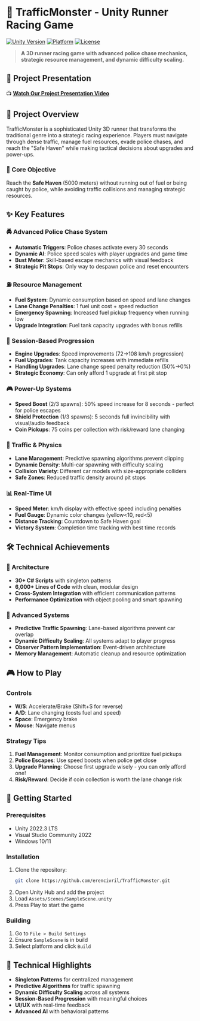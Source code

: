# 🚗 TrafficMonster - Unity Runner Racing Game

[![Unity Version](https://img.shields.io/badge/Unity-2022.3%20LTS-blue.svg)](https://unity3d.com/get-unity/download)
[![Platform](https://img.shields.io/badge/Platform-PC%20%7C%20Windows-lightgrey.svg)](https://github.com/erencivril/TrafficMonster)
[![License](https://img.shields.io/badge/License-MIT-green.svg)](LICENSE)

> **A 3D runner racing game with advanced police chase mechanics, strategic resource management, and dynamic difficulty scaling.**

## 🎥 Project Presentation

📺 **[Watch Our Project Presentation Video](https://youtu.be/MHMV2glUEes?feature=shared)**

## 📖 Project Overview

TrafficMonster is a sophisticated Unity 3D runner that transforms the traditional genre into a strategic racing experience. Players must navigate through dense traffic, manage fuel resources, evade police chases, and reach the "Safe Haven" while making tactical decisions about upgrades and power-ups.

### 🎯 Core Objective
Reach the **Safe Haven** (5000 meters) without running out of fuel or being caught by police, while avoiding traffic collisions and managing strategic resources.

## ✨ Key Features

### 🚔 Advanced Police Chase System
- **Automatic Triggers**: Police chases activate every 30 seconds
- **Dynamic AI**: Police speed scales with player upgrades and game time
- **Bust Meter**: Skill-based escape mechanics with visual feedback
- **Strategic Pit Stops**: Only way to despawn police and reset encounters

### ⛽ Resource Management
- **Fuel System**: Dynamic consumption based on speed and lane changes
- **Lane Change Penalties**: 1 fuel unit cost + speed reduction
- **Emergency Spawning**: Increased fuel pickup frequency when running low
- **Upgrade Integration**: Fuel tank capacity upgrades with bonus refills

### 🔧 Session-Based Progression
- **Engine Upgrades**: Speed improvements (72→108 km/h progression)
- **Fuel Upgrades**: Tank capacity increases with immediate refills
- **Handling Upgrades**: Lane change speed penalty reduction (50%→0%)
- **Strategic Economy**: Can only afford 1 upgrade at first pit stop

### 🎮 Power-Up Systems
- **Speed Boost** (2/3 spawns): 50% speed increase for 8 seconds - perfect for police escapes
- **Shield Protection** (1/3 spawns): 5 seconds full invincibility with visual/audio feedback
- **Coin Pickups**: 75 coins per collection with risk/reward lane changing

### 🚗 Traffic & Physics
- **Lane Management**: Predictive spawning algorithms prevent clipping
- **Dynamic Density**: Multi-car spawning with difficulty scaling
- **Collision Variety**: Different car models with size-appropriate colliders
- **Safe Zones**: Reduced traffic density around pit stops

### 📊 Real-Time UI
- **Speed Meter**: km/h display with effective speed including penalties
- **Fuel Gauge**: Dynamic color changes (yellow<10, red<5)
- **Distance Tracking**: Countdown to Safe Haven goal
- **Victory System**: Completion time tracking with best time records

## 🛠️ Technical Achievements

### 📁 Architecture
- **30+ C# Scripts** with singleton patterns
- **6,000+ Lines of Code** with clean, modular design
- **Cross-System Integration** with efficient communication patterns
- **Performance Optimization** with object pooling and smart spawning

### 🧠 Advanced Systems
- **Predictive Traffic Spawning**: Lane-based algorithms prevent car overlap
- **Dynamic Difficulty Scaling**: All systems adapt to player progress
- **Observer Pattern Implementation**: Event-driven architecture
- **Memory Management**: Automatic cleanup and resource optimization

## 🎮 How to Play

### Controls
- **W/S**: Accelerate/Brake (Shift+S for reverse)
- **A/D**: Lane changing (costs fuel and speed)
- **Space**: Emergency brake
- **Mouse**: Navigate menus

### Strategy Tips
1. **Fuel Management**: Monitor consumption and prioritize fuel pickups
2. **Police Escapes**: Use speed boosts when police get close
3. **Upgrade Planning**: Choose first upgrade wisely - you can only afford one!
4. **Risk/Reward**: Decide if coin collection is worth the lane change risk

## 🚀 Getting Started

### Prerequisites
- Unity 2022.3 LTS
- Visual Studio Community 2022
- Windows 10/11

### Installation
1. Clone the repository:
   ```bash
   git clone https://github.com/erencivril/TrafficMonster.git
   ```
2. Open Unity Hub and add the project
3. Load `Assets/Scenes/SampleScene.unity`
4. Press Play to start the game

### Building
1. Go to `File > Build Settings`
2. Ensure `SampleScene` is in build
3. Select platform and click `Build`

## 🎯 Technical Highlights

- **Singleton Patterns** for centralized management
- **Predictive Algorithms** for traffic spawning
- **Dynamic Difficulty Scaling** across all systems
- **Session-Based Progression** with meaningful choices
- **UI/UX** with real-time feedback
- **Advanced AI** with behavioral patterns

